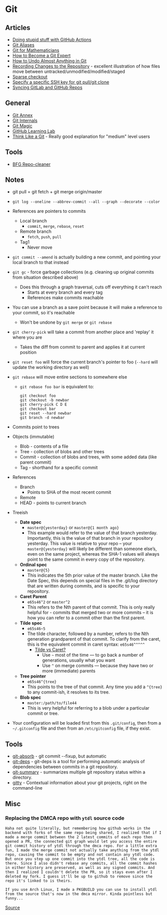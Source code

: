 # Git

## Articles
- [Doing stupid stuff with GitHub Actions](https://devopsdirective.com/posts/2020/07/stupid-github-actions/)
- [Git Aliases](https://medium.freecodecamp.org/an-intro-to-git-aliases-a-faster-way-of-working-with-git-b1eda81c7747)
- [Git for Mathematicians](https://idrissi.eu/en/post/git-1-preliminaries/)
- [How to Become a Git Expert](https://link.medium.com/yEfwpuWs8R)
- [How to Undo Almost Anything in Git](https://github.blog/2015-06-08-how-to-undo-almost-anything-with-git/)
- [Recording Changes to the Repository](https://git-scm.com/book/en/v2/Git-Basics-Recording-Changes-to-the-Repository) - excellent illustration of how files move between untracked/unmodified/modified/staged
- [Sparse checkout](https://github.blog/2020-01-17-bring-your-monorepo-down-to-size-with-sparse-checkout/)
- [Specify a specific SSH key for git pull/git clone](https://ma.ttias.be/specify-a-specific-ssh-private-key-for-git-pull-git-clone/)
- [Syncing GitLab and GitHub Repos](https://everythingshouldbevirtual.com/git/syncing-gitlab-and-github-repos/)

## General
- [Git Annex](https://git-annex.branchable.com/)
- [Git Internals](https://github.com/pluralsight/git-internals-pdf/releases)
- [Git Magic](http://www-cs-students.stanford.edu/~blynn/gitmagic/)
- [GitHub Learning Lab](https://lab.github.com/)
- [Think Like a Git](http://think-like-a-git.net/) - Really good explanation for "medium" level users

## Tools
- [BFG Repo-cleaner](https://rtyley.github.io/bfg-repo-cleaner/)

## Notes
- git pull = git fetch + git merge origin/master
- `git log --oneline --abbrev-commit --all --graph --decorate --color`

- References are pointers to commits
  - Local branch
    - `commit`, `merge`, `rebase`, `reset`
  - Remote branch
    - `fetch`, `push`, `pull`
  - Tag1
    - Never move

- `git commit --amend` is actually building a new commit, and pointing your local branch to that instead
- `git gc` - force garbage collections (e.g. cleaning up original commits from situation described above)
  - Does this through a graph traversal, cuts off everything it can't reach
    - Starts at every branch and every tag
    - References make commits reachable
- You can use a branch as a save point because it will make a reference to your commit, so it's reachable
  - Won't be undone by `git merge` or `git rebase`
- `git cherry-pick` will take a commit from another place and 'replay' it where you are
  - Takes the diff from commit to parent and applies it at current position
- `git reset foo` will force the current branch's pointer to foo (`--hard` will update the working directory as well)
- `git rebase` will move entire sections to somewhere else
  - `git rebase foo bar` is equivalent to:
    ```
    git checkout foo
    git checkout -b newbar
    git cherry-pick C D E
    git checkout bar
    git reset --hard newbar
    git branch -d newbar
    ```
- Commits point to trees
- Objects (immutable)
  - Blob - contents of a file
  - Tree - collection of blobs and other trees
  - Commit - collection of blobs and trees, with some added data (like parent commit)
  - Tag - shorthand for a specific commit
- References
  - Branch
    - Points to SHA of the most recent commit
  - Remote
  - HEAD - points to current branch
- Treeish
  - **Date spec**
    - `master@{yesterday}` or `master@{1 month ago}`
     - This example would refer to the value of that branch yesterday. Importantly, this is the value of that branch in your repository yesterday. This value is relative to your repo – your `master@{yesterday}` will likely be different than someone else’s, even on the same project, whereas the SHA-1 values will always point to the same commit in every copy of the repository.
  - **Ordinal spec**
    - `master@{5}`
    - This indicates the 5th prior value of the master branch. Like the Date Spec, this depends on special files in the .git/log directory that are written during commits, and is specific to your repository.
  - **Caret Parent**
    - `e65s46^2` or `master^2`
    - This refers to the Nth parent of that commit. This is only really helpful for - commits that merged two or more commits – it is how you can refer to a commit other than the first parent.
  - **Tilde spec**
    - `e65s46~5`
    - The tilde character, followed by a number, refers to the Nth generation grandparent of that commit. To clarify from the caret, this is the equivalent commit in caret syntax: `e65s46^^^^^`
      - [Tilde vs Caret?](https://stackoverflow.com/questions/2221658/whats-the-difference-between-head-and-head-in-git#2222920)
        - Use `~` most of the time — to go back a number of generations, usually what you want
        - Use `^` on merge commits — because they have two or more (immediate) parents
  - **Tree pointer**
    - `e65s46^{tree}`
    - This points to the tree of that commit. Any time you add a `^{tree}` to any commit-ish, it resolves to its tree.
  - **Blob spec**
    - `master:/path/to/file44`
    - This is very helpful for referring to a blob under a particular commit or tree.
- Your configuration will be loaded first from this `.git/config`, then from a `~/.gitconfig` file and then from an `/etc/gitconfig` file, if they exist.

## Tools
- [git-absorb](https://github.com/tummychow/git-absorb) -  git commit --fixup, but automatic
- [git-deps](https://github.com/aspiers/git-deps) - git-deps is a tool for performing automatic analysis of dependencies between commits in a git repository.
- [git-summary](https://github.com/MirkoLedda/git-summary) - summarizes multiple git repository status within a directory.
- [gitty](https://github.com/muesli/gitty) - Contextual information about your git projects, right on the command-line 

## Misc

### Replacing the DMCA repo with `ytdl` source code

```
Haha not quite literally, but remembering how github works in the backend with forks of the same repo being shared, I realized that if I made a merge commit between the 2 latest commits of each repo then opened a PR, the connected git graph would let you access the entire git commit history of ytdl through the dmca repo. For a little extra fun, I made the merge commit not actually take anything from the ytdl repo, causing the commit to be empty and not contain any ytdl code. But once you step up one commit into the ytdl tree, all the code is there. Since I also didn't rebase any commits, all the commit hashes in either history are preserved, as well as any signed commits. And then I realized I couldn't delete the PR, so it stays even after I deleted my fork. I guess it'll be up to github to remove since the repo it's linked to is theirs.

If you use Arch Linux, I made a PKGBUILD you can use to install ytdl from the source that's now in the dmca mirror. Kinda pointless but funny...
```

[Source](https://www.reddit.com/r/programming/comments/jhlhok/someone_replaced_the_github_dmca_repo_with/g9zpxas?utm_source=share&utm_medium=web2x&context=3)
